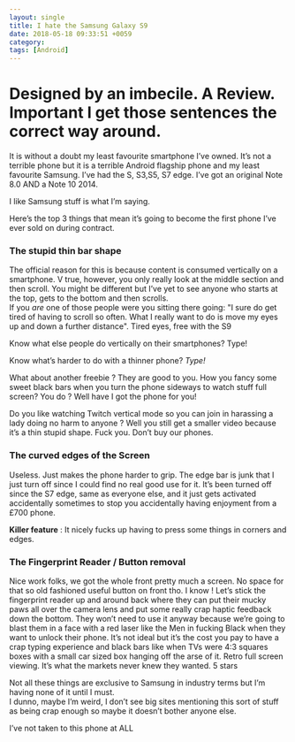 ```yaml
---
layout: single
title: I hate the Samsung Galaxy S9
date: 2018-05-18 09:33:51 +0059
category: 
tags: [Android]
---
```


# Designed by an imbecile. A Review. Important I get those sentences the correct way around.


It is without a doubt my least favourite  smartphone I’ve owned. 
It’s not a terrible phone but it is a terrible Android flagship phone and my least favourite Samsung.
I’ve had the S, S3,S5, S7 edge.   I’ve got an original Note 8.0 AND a Note 10 2014. 
 
  I like Samsung stuff is what I’m saying.
 
Here’s the top 3 things that mean it’s going to become the first phone I’ve ever sold on during contract. 
   
### The stupid thin bar shape
The official reason for this is because content is consumed vertically on a smartphone. 
V true, however, you only really look at the middle section and then scroll.  You might be different but I’ve yet to see anyone who starts at the top, gets to the bottom and then scrolls.  
If you *are* one of those people were you sitting there going:
"I sure do get tired of having to scroll so often. What I really want to do is move my eyes up and down a further distance".  Tired eyes, free with the S9 
 
Know what else people do vertically on their smartphones? Type! 
 
Know what’s harder to do with a thinner phone?  *Type!*
 
What about another freebie ? They are good to you. 
How you fancy some sweet black bars when you turn the phone sideways to watch stuff full screen?
You do ? Well have I got the phone for you!

Do you like watching Twitch vertical mode so you can join in harassing a lady doing no harm to anyone ? 
Well you still get a smaller video because it’s a thin stupid shape. Fuck you. Don’t buy our phones.
 
   
###  The curved edges of the Screen
Useless.  Just makes the phone harder to grip. The edge bar is junk that I just turn off since I could find no real good use for it.  It’s been turned off since the S7 edge, same as everyone else,  and it just gets activated accidentally sometimes to stop you accidentally having enjoyment from a £700 phone.  

  **Killer feature** : It nicely fucks up having to press some things in corners and edges.
   

  
### The Fingerprint Reader / Button removal
Nice work folks, we got the whole front pretty much a screen.  No space for that so old fashioned useful button  on front tho. 
I know ! 
Let’s stick the fingerprint reader up and around back where they can put their mucky paws all over the camera lens and put some really crap haptic feedback down the bottom. 
They won’t need to use it anyway because we’re going to blast them in a face with a red laser like the Men in fucking Black when they want to unlock their phone. 
It’s not ideal but it’s the cost you pay to have a crap typing experience and black bars like when TVs were 4:3 squares boxes with a small car sized box hanging off the arse of it. Retro full screen viewing. It’s what the markets never knew they wanted. 5 stars
  
  
Not all these things are exclusive to Samsung in industry terms but I’m having none of it until I must.  
I dunno, maybe I’m weird, I don’t see big sites mentioning this sort of stuff as being crap enough so maybe it doesn’t bother anyone else.  
  
  I’ve not taken to this phone at ALL
  

